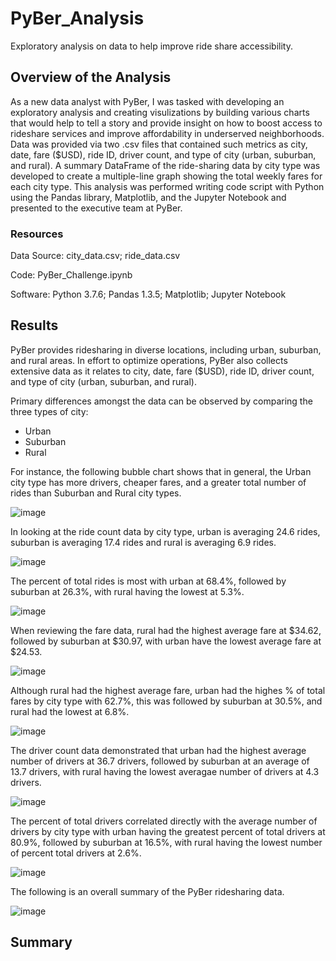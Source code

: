 # PyBer_Analysis
Exploratory analysis on data to help improve ride share accessibility.
## Overview of the Analysis
As a new data analyst with PyBer, I was tasked with developing an exploratory analysis and creating visulizations by building various charts that would help to tell a story and provide insight on how to boost access to rideshare services and improve affordability in underserved neighborhoods.  Data was provided via two .csv files that contained such metrics as city, date, fare ($USD), ride ID, driver count, and type of city (urban, suburban, and rural).  A summary DataFrame of the ride-sharing data by city type was developed to create a multiple-line graph showing the total weekly fares for each city type.  This analysis was performed writing code script with Python using the Pandas library, Matplotlib, and the Jupyter Notebook and presented to the executive team at PyBer.

### Resources
Data Source:  city_data.csv; ride_data.csv

Code:  PyBer_Challenge.ipynb

Software:  Python 3.7.6; Pandas 1.3.5; Matplotlib; Jupyter Notebook

## Results
PyBer provides ridesharing in diverse locations, including urban, suburban, and rural areas.  In effort to optimize operations, PyBer also collects extensive data as it relates to city, date, fare ($USD), ride ID, driver count, and type of city (urban, suburban, and rural).

Primary differences amongst the data can be observed by comparing the three types of city:
* Urban
* Suburban
* Rural

For instance, the following bubble chart shows that in general, the Urban city type has more drivers, cheaper fares, and a greater total number of rides than Suburban and Rural city types.

![image](https://user-images.githubusercontent.com/94148420/150706409-2d277b89-6b09-42a3-a9fb-e64686e52e1f.png)

In looking at the ride count data by city type, urban is averaging 24.6 rides, suburban is averaging 17.4 rides and rural is averaging 6.9 rides.

![image](https://user-images.githubusercontent.com/94148420/150706881-52e80faf-99ba-4f32-985e-7e2d75571f9c.png)

The percent of total rides is most with urban at 68.4%, followed by suburban at 26.3%, with rural having the lowest at 5.3%.

![image](https://user-images.githubusercontent.com/94148420/150707036-ec888a54-9af3-49e4-bd8e-f3cf16de1c9c.png)

When reviewing the fare data, rural had the highest average fare at $34.62, followed by suburban at $30.97, with urban have the lowest average fare at $24.53.

![image](https://user-images.githubusercontent.com/94148420/150707302-78034d46-cfb6-44de-958f-2b352d35b011.png)

Although rural had the highest average fare, urban had the highes % of total fares by city type with 62.7%, this was followed by suburban at 30.5%, and rural had the lowest at 6.8%.

![image](https://user-images.githubusercontent.com/94148420/150707398-0c9e8fcc-c621-4e46-85f8-f693653d2db9.png)

The driver count data demonstrated that urban had the highest average number of drivers at 36.7 drivers, followed by suburban at an average of 13.7 drivers, with rural having the lowest averagae number of drivers at 4.3 drivers.

![image](https://user-images.githubusercontent.com/94148420/150707886-e3a1af00-9263-4cfe-aa09-f10afba6c0d7.png)

The percent of total drivers correlated directly with the average number of drivers by city type with urban having the greatest percent of total drivers at 80.9%, followed by suburban at 16.5%, with rural having the lowest number of percent total drivers at 2.6%.

![image](https://user-images.githubusercontent.com/94148420/150708086-9a0656dc-3375-482f-92cd-7f42e99aed07.png)

The following is an overall summary of the PyBer ridesharing data.

![image](https://user-images.githubusercontent.com/94148420/150708816-b2f17fd2-10aa-49bb-acd2-a2f566514fa5.png)



## Summary
